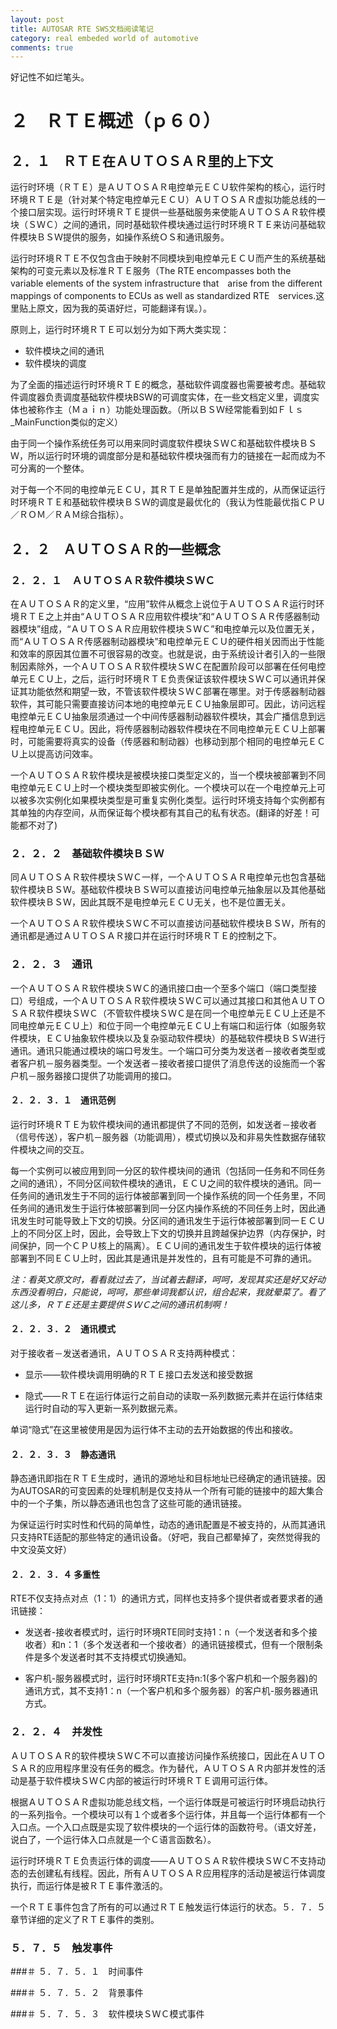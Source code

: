 ```yaml
---
layout: post
title: AUTOSAR RTE SWS文档阅读笔记
category: real embeded world of automotive
comments: true
---
```


好记性不如烂笔头。

# ２　ＲＴＥ概述（ｐ６０）
## ２．１　ＲＴＥ在ＡＵＴＯＳＡＲ里的上下文

运行时环境（ＲＴＥ）是ＡＵＴＯＳＡＲ电控单元ＥＣＵ软件架构的核心，运行时环境ＲＴＥ是（针对某个特定电控单元ＥＣＵ）ＡＵＴＯＳＡＲ虚拟功能总线的一个接口层实现。运行时环境ＲＴＥ提供一些基础服务来使能ＡＵＴＯＳＡＲ软件模块（ＳＷＣ）之间的通讯，同时基础软件模块通过运行时环境ＲＴＥ来访问基础软件模块ＢＳＷ提供的服务，如操作系统ＯＳ和通讯服务。

运行时环境ＲＴＥ不仅包含由于映射不同模块到电控单元ＥＣＵ而产生的系统基础架构的可变元素以及标准ＲＴＥ服务（The RTE encompasses both the variable elements of the system infrastructure that　arise from the different mappings of components to ECUs as well as standardized RTE　services.这里贴上原文，因为我的英语好烂，可能翻译有误。）。

原则上，运行时环境ＲＴＥ可以划分为如下两大类实现：

* 软件模块之间的通讯
* 软件模块的调度

为了全面的描述运行时环境ＲＴＥ的概念，基础软件调度器也需要被考虑。基础软件调度器负责调度基础软件模块BSW的可调度实体，在一些文档定义里，调度实体也被称作主（Ｍａｉｎ）功能处理函数。（所以ＢＳＷ经常能看到如Ｆｌｓ\_MainFunction类似的定义）

由于同一个操作系统任务可以用来同时调度软件模块ＳＷＣ和基础软件模块ＢＳＷ，所以运行时环境的调度部分是和基础软件模块强而有力的链接在一起而成为不可分离的一个整体。

对于每一个不同的电控单元ＥＣＵ，其ＲＴＥ是单独配置并生成的，从而保证运行时环境ＲＴＥ和基础软件模块ＢＳＷ的调度是最优化的（我认为性能最优指ＣＰＵ／ＲＯＭ／ＲＡＭ综合指标）。

## ２．２　ＡＵＴＯＳＡＲ的一些概念

### ２．２．１　ＡＵＴＯＳＡＲ软件模块ＳＷＣ

在ＡＵＴＯＳＡＲ的定义里，“应用”软件从概念上说位于ＡＵＴＯＳＡＲ运行时环境ＲＴＥ之上并由“ＡＵＴＯＳＡＲ应用软件模块”和“ＡＵＴＯＳＡＲ传感器制动器模块”组成，“ＡＵＴＯＳＡＲ应用软件模块ＳＷＣ”和电控单元以及位置无关，而“ＡＵＴＯＳＡＲ传感器制动器模块”和电控单元ＥＣＵ的硬件相关因而出于性能和效率的原因其位置不可很容易的改变。也就是说，由于系统设计者引入的一些限制因素除外，一个ＡＵＴＯＳＡＲ软件模块ＳＷＣ在配置阶段可以部署在任何电控单元ＥＣＵ上，之后，运行时环境ＲＴＥ负责保证该软件模块ＳＷＣ可以通讯并保证其功能依然和期望一致，不管该软件模块ＳＷＣ部署在哪里。对于传感器制动器软件，其可能只需要直接访问本地的电控单元ＥＣＵ抽象层即可。因此，访问远程电控单元ＥＣＵ抽象层须通过一个中间传感器制动器软件模块，其会广播信息到远程电控单元ＥＣＵ。因此，将传感器制动器软件模块在不同电控单元ＥＣＵ上部署时，可能需要将真实的设备（传感器和制动器）也移动到那个相同的电控单元ＥＣＵ上以提高访问效率。

一个ＡＵＴＯＳＡＲ软件模块是被模块接口类型定义的，当一个模块被部署到不同电控单元ＥＣＵ上时一个模块类型即被实例化。一个模块可以在一个电控单元上可以被多次实例化如果模块类型是可重复实例化类型。运行时环境支持每个实例都有其单独的内存空间，从而保证每个模块都有其自己的私有状态。(翻译的好差！可能都不对了)

### ２．２．２　基础软件模块ＢＳＷ

同ＡＵＴＯＳＡＲ软件模块ＳＷＣ一样，一个ＡＵＴＯＳＡＲ电控单元也包含基础软件模块ＢＳＷ。基础软件模块ＢＳＷ可以直接访问电控单元抽象层以及其他基础软件模块ＢＳＷ，因此其既不是电控单元ＥＣＵ无关，也不是位置无关。

一个ＡＵＴＯＳＡＲ软件模块ＳＷＣ不可以直接访问基础软件模块ＢＳＷ，所有的通讯都是通过ＡＵＴＯＳＡＲ接口并在运行时环境ＲＴＥ的控制之下。

### ２．２．３　通讯

一个ＡＵＴＯＳＡＲ软件模块ＳＷＣ的通讯接口由一个至多个端口（端口类型接口）号组成，一个ＡＵＴＯＳＡＲ软件模块ＳＷＣ可以通过其接口和其他ＡＵＴＯＳＡＲ软件模块ＳＷＣ（不管软件模块ＳＷＣ是在同一个电控单元ＥＣＵ上还是不同电控单元ＥＣＵ上）和位于同一个电控单元ＥＣＵ上有端口和运行体（如服务软件模块，ＥＣＵ抽象软件模块以及复杂驱动软件模块）的基础软件模块ＢＳＷ进行通讯。通讯只能通过模块的端口号发生。一个端口可分类为发送者－接收者类型或者客户机－服务器类型。一个发送者－接收者接口提供了消息传送的设施而一个客户机－服务器接口提供了功能调用的接口。

#### ２．２．３．１　通讯范例
运行时环境ＲＴＥ为软件模块间的通讯都提供了不同的范例，如发送者－接收者（信号传送），客户机－服务器（功能调用），模式切换以及和非易失性数据存储软件模块之间的交互。

每一个实例可以被应用到同一分区的软件模块间的通讯（包括同一任务和不同任务之间的通讯），不同分区间软件模块的通讯，ＥＣＵ之间的软件模块的通讯。同一任务间的通讯发生于不同的运行体被部署到同一个操作系统的同一个任务里，不同任务间的通讯发生于运行体被部署到同一分区内操作系统的不同任务上时，因此通讯发生时可能导致上下文的切换。分区间的通讯发生于运行体被部署到同一ＥＣＵ上的不同分区上时，因此，会导致上下文的切换并且跨越保护边界（内存保护，时间保护，同一个ＣＰＵ核上的隔离）。ＥＣＵ间的通讯发生于软件模块的运行体被部署到不同ＥＣＵ上时，因此其是通讯是并发性的，且有可能是不可靠的通讯。

_注：看英文原文时，看看就过去了，当试着去翻译，呵呵，发现其实还是好又好动东西没看明白，只能说，呵呵，那些单词我都认识，组合起来，我就晕菜了。看了这儿多，ＲＴＥ还是主要提供ＳＷＣ之间的通讯机制啊！_

#### ２．２．３．２　通讯模式
对于接收者－发送者通讯，ＡＵＴＯＳＡＲ支持两种模式：

* 显示——软件模块调用明确的ＲＴＥ接口去发送和接受数据

* 隐式——ＲＴＥ在运行体运行之前自动的读取一系列数据元素并在运行体结束运行时自动的写入更新一系列数据元素。

单词“隐式”在这里被使用是因为运行体不主动的去开始数据的传出和接收。

#### ２．２．３．３　静态通讯
静态通讯即指在ＲＴＥ生成时，通讯的源地址和目标地址已经确定的通讯链接。因为AUTOSAR的可变因素的处理机制是仅支持从一个所有可能的链接中的超大集合中的一个子集，所以静态通讯也包含了这些可能的通讯链接。

为保证运行时实时性和代码的简单性，动态的通讯配置是不被支持的，从而其通讯只支持RTE适配的那些特定的通讯设备。（好吧，我自己都晕掉了，突然觉得我的中文没英文好）

#### ２．２．３．４ 多重性

RTE不仅支持点对点（1：1）的通讯方式，同样也支持多个提供者或者要求者的通讯链接：

* 发送者-接收者模式时，运行时环境RTE同时支持1：n（一个发送者和多个接收者）和n：1（多个发送者和一个接收者）的通讯链接模式，但有一个限制条件是多个发送者时其不支持模式切换通知。

* 客户机-服务器模式时，运行时环境RTE支持n:1(多个客户机和一个服务器)的通讯方式，其不支持1：n（一个客户机和多个服务器）的客户机-服务器通讯方式。

### ２．２．４　并发性
ＡＵＴＯＳＡＲ的软件模块ＳＷＣ不可以直接访问操作系统接口，因此在ＡＵＴＯＳＡＲ的应用程序里没有任务的概念。作为替代，ＡＵＴＯＳＡＲ内部并发性的活动是基于软件模块ＳＷＣ内部的被运行时环境ＲＴＥ调用可运行体。

根据ＡＵＴＯＳＡＲ虚拟功能总线文档，一个运行体既是可被运行时环境启动执行的一系列指令。一个模块可以有１个或者多个运行体，并且每一个运行体都有一个入口点。一个入口点既是实现了软件模块的一个运行体的函数符号。（语文好差，说白了，一个运行体入口点就是一个Ｃ语言函数名）。

运行时环境ＲＴＥ负责运行体的调度——ＡＵＴＯＳＡＲ软件模块ＳＷＣ不支持动态的去创建私有线程。因此，所有ＡＵＴＯＳＡＲ应用程序的活动是被运行体调度执行，而运行体是被ＲＴＥ事件激活的。

一个ＲＴＥ事件包含了所有的可以通过ＲＴＥ触发运行体运行的状态。５．７．５章节详细的定义了ＲＴＥ事件的类别。

### ５．７．５　触发事件

###＃ ５．７．５．１　时间事件

###＃ ５．７．５．２　背景事件

###＃ ５．７．５．３　软件模块ＳＷＣ模式事件

